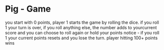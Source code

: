 # Pig - Game

you start with 0 points, player 1 starts the game by rolling the dice.
if you roll 1 your turn is over,
if you roll anything else, the number adds to yourcurrent score and you can choose to roll again or hold your points
notice - if you roll 1 your current points resets and you lose the turn.
player hitting 100+ points wins
